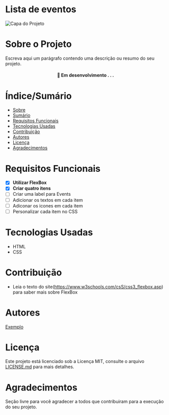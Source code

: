 # Lista de eventos


![Capa do Projeto](![image](https://user-images.githubusercontent.com/65545245/198854519-8a29f3b8-02c7-4d4f-8b00-2180db7cf79b.png)
)

# Sobre o Projeto

Escreva aqui um parágrafo contendo uma descrição ou resumo do seu projeto.

<h4 align="center"> 
	🚧  Em desenvolvimento . . .
</h4>

# Índice/Sumário

* [Sobre](#sobre-o-projeto)
* [Sumário](#índice/sumário)
* [Requisitos Funcionais](#requisitos-funcionais)
* [Tecnologias Usadas](#tecnologias-usadas)
* [Contribuição](#contribuição)
* [Autores](#autores)
* [Licença](#licença)
* [Agradecimentos](#agradecimentos)


# Requisitos Funcionais 

- [x] **Utilizar FlexBox**
- [x] **Criar quatro itens**
- [ ] Criar uma label para Events
- [ ] Adicionar os textos em cada item
- [ ] Adiconar os icones em cada item
- [ ] Personalizar cada item no CSS

# Tecnologias Usadas

- HTML
- CSS

# Contribuição

- Leia o texto do site(https://www.w3schools.com/csS/css3_flexbox.asp) para saber mais sobre FlexBox

# Autores

[Exemplo](https://github.com/testing-library/react-testing-library#contributors)

# Licença

Este projeto está licenciado sob a Licença MIT,  consulte o arquivo [LICENSE.md](LICENSE.md) para mais detalhes.

# Agradecimentos

Seção livre para você agradecer a todos que contribuiram para a execução do seu projeto.
